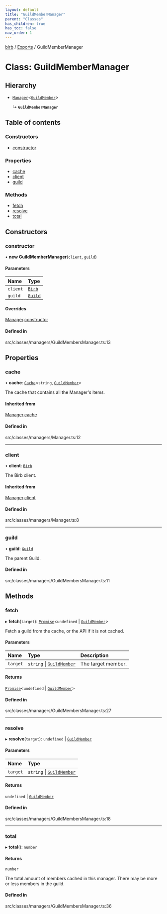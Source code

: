 ```yaml
---
layout: default
title: "GuildMemberManager"
parent: "Classes"
has_children: true
has_toc: false
nav_order: 1
---
```


[birb](README.md) / [Exports](modules.md) / GuildMemberManager

# Class: GuildMemberManager

## Hierarchy

- [`Manager`](Manager.md)<[`GuildMember`](GuildMember.md)\>

  ↳ **`GuildMemberManager`**

## Table of contents

### Constructors

- [constructor](GuildMemberManager.md#constructor)

### Properties

- [cache](GuildMemberManager.md#cache)
- [client](GuildMemberManager.md#client)
- [guild](GuildMemberManager.md#guild)

### Methods

- [fetch](GuildMemberManager.md#fetch)
- [resolve](GuildMemberManager.md#resolve)
- [total](GuildMemberManager.md#total)

## Constructors

### constructor

• **new GuildMemberManager**(`client`, `guild`)

#### Parameters

| Name | Type |
| :------ | :------ |
| `client` | [`Birb`](Birb.md) |
| `guild` | [`Guild`](Guild.md) |

#### Overrides

[Manager](Manager.md).[constructor](Manager.md#constructor)

#### Defined in

src/classes/managers/GuildMembersManager.ts:13

## Properties

### cache

• **cache**: [`Cache`](Cache.md)<`string`, [`GuildMember`](GuildMember.md)\>

The cache that contains all the Manager's items.

#### Inherited from

[Manager](Manager.md).[cache](Manager.md#cache)

#### Defined in

src/classes/managers/Manager.ts:12

___

### client

• **client**: [`Birb`](Birb.md)

The Birb client.

#### Inherited from

[Manager](Manager.md).[client](Manager.md#client)

#### Defined in

src/classes/managers/Manager.ts:8

___

### guild

• **guild**: [`Guild`](Guild.md)

The parent Guild.

#### Defined in

src/classes/managers/GuildMembersManager.ts:11

## Methods

### fetch

▸ **fetch**(`target`): [`Promise`]( https://developer.mozilla.org/en-US/docs/Web/JavaScript/Reference/Global_Objects/Promise )<`undefined` \| [`GuildMember`](GuildMember.md)\>

Fetch a guild from the cache, or the API if it is not cached.

#### Parameters

| Name | Type | Description |
| :------ | :------ | :------ |
| `target` | `string` \| [`GuildMember`](GuildMember.md) | The target member. |

#### Returns

[`Promise`]( https://developer.mozilla.org/en-US/docs/Web/JavaScript/Reference/Global_Objects/Promise )<`undefined` \| [`GuildMember`](GuildMember.md)\>

#### Defined in

src/classes/managers/GuildMembersManager.ts:27

___

### resolve

▸ **resolve**(`target`): `undefined` \| [`GuildMember`](GuildMember.md)

#### Parameters

| Name | Type |
| :------ | :------ |
| `target` | `string` \| [`GuildMember`](GuildMember.md) |

#### Returns

`undefined` \| [`GuildMember`](GuildMember.md)

#### Defined in

src/classes/managers/GuildMembersManager.ts:18

___

### total

▸ **total**(): `number`

#### Returns

`number`

The total amount of members cached in this manager. There may be more or less members in the guild.

#### Defined in

src/classes/managers/GuildMembersManager.ts:36
